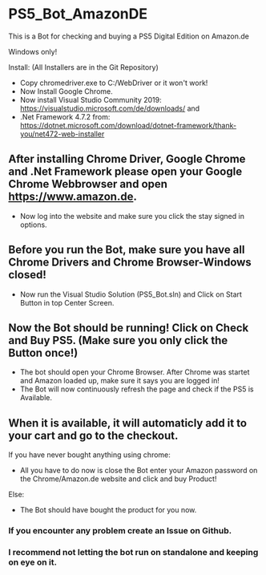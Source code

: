 # PS5_Bot_AmazonDE
This is a Bot for checking and buying a PS5 Digital Edition on Amazon.de

Windows only!

Install: (All Installers are in the Git Repository)
* Copy chromedriver.exe to C:/WebDriver or it won't work!
* Now Install Google Chrome.
* Now install Visual Studio Community 2019: https://visualstudio.microsoft.com/de/downloads/ and
* .Net Framework 4.7.2 from: https://dotnet.microsoft.com/download/dotnet-framework/thank-you/net472-web-installer 

## After installing Chrome Driver, Google Chrome and .Net Framework please open your Google Chrome Webbrowser and open https://www.amazon.de. 
* Now log into the website and make sure you click the stay signed in options.

## Before you run the Bot, make sure you have all Chrome Drivers and Chrome Browser-Windows closed!
* Now run the Visual Studio Solution (PS5_Bot.sln) and Click on Start Button in top Center Screen.

## Now the Bot should be running! Click on Check and Buy PS5. (Make sure you only click the Button once!)
* The bot should open your Chrome Browser. After Chrome was startet and Amazon loaded up, make sure it says you are logged in!
* The Bot will now continuously refresh the page and check if the PS5 is Available.

## When it is available, it will automaticly add it to your cart and go to the checkout. 

If you have never bought anything using chrome:
* All you have to do now is close the Bot enter your Amazon password on the Chrome/Amazon.de website and click and buy Product!

Else:
* The Bot should have bought the product for you now.

### If you encounter any problem create an Issue on Github.

### I recommend not letting the bot run on standalone and keeping on eye on it.
